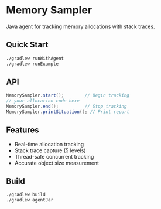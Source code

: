 # Memory Sampler

Java agent for tracking memory allocations with stack traces.

## Quick Start

```bash
./gradlew runWithAgent
./gradlew runExample
```

## API

```java
MemorySampler.start();        // Begin tracking
// your allocation code here
MemorySampler.end();          // Stop tracking  
MemorySampler.printSituation(); // Print report
```

## Features

- Real-time allocation tracking
- Stack trace capture (5 levels)
- Thread-safe concurrent tracking
- Accurate object size measurement

## Build

```bash
./gradlew build
./gradlew agentJar
```
